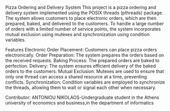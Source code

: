 Pizza Ordering and Delivery System
This project is a pizza ordering and delivery system implemented using the POSIX threads (pthreads) package. The system allows customers to place electronic orders, which are then prepared, baked, and delivered to the customers. To handle a large number of orders with a limited number of service points, the system incorporates mutual exclusion using mutexes and synchronization using condition variables.

Features
Electronic Order Placement: Customers can place pizza orders electronically.
Order Preparation: The system prepares the orders based on the received requests.
Baking Process: The prepared orders are baked to perfection.
Delivery: The system ensures efficient delivery of the baked orders to the customers.
Mutual Exclusion: Mutexes are used to ensure that only one thread can access a shared resource at a time, preventing conflicts.
Synchronization: Condition variables are employed to synchronize the threads, allowing them to wait or signal each other when necessary.

Contributor:
ANTONIOU NIKOLAOS-Undergraduate student in the Athens university of economics and business,in the department of informatics
